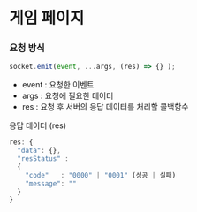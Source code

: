 # 게임 페이지

### 요청 방식

```javascript
socket.emit(event, ...args, (res) => {} );
```

* event : 요청한 이벤트&#x20;
* args   : 요청에 필요한 데이터
* res     : 요청 후 서버의 응답 데이터를 처리할 콜백함수

응답 데이터 (res)

```javascript
res: {
  "data": {},
  "resStatus" :
  {
    "code"   : "0000" | "0001" (성공 | 실패)
    "message": ""
  }
}
```



